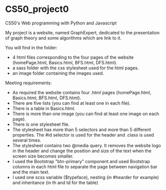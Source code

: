 # CS50_project0
CS50's Web programming with Python and Javascript

My project is a website, named GraphExpert, dedicated to the presentation of graph theory and some algorithms which are link to it.

You will find in the folder:
- 4 html files corresponding to the four pages of the website (homePage.html, Basics.html, BFS.html, DFS.html).
- a sass folder with the css stylesheet used for the html pages.
- an image folder containing the images used.

Meeting requirements:
- As required the website contains four .html pages (homePage.html, Basics.html, BFS.html, DFS.html).
- There are five lists (you can find at least one in each file).
- There is a table in Basics.html.
- There is more than one image (you can find at least one image on each page).
- There is one stylesheet file.
- The stylesheet has more than 5 selectors and more than 5 different properties. The #id selector is used for the header
and .class is used several times.
- The stylesheet contains two @media query. It removes the website logo in the header and change the position and size of the text when the screen size becomes smaller.
- I used the Bootstrap "btn-primary" component and used Bootstrap columns in each html file to separate the page between navigation bar and the main text.
- I used one scss variable ($typeface), nesting (in #hearder for example) and inheritance (in th and td for the table)
